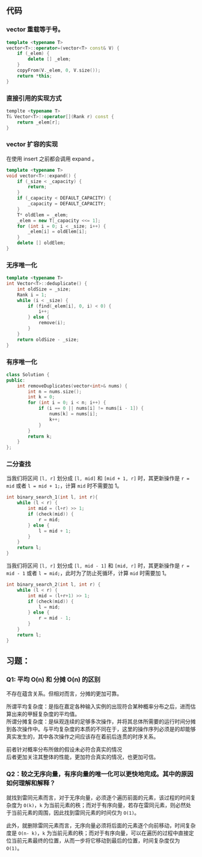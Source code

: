 ## 代码

### vector 重载等于号。

```cpp
template <typename T>
vector<T>::operator=(vector<T> const& V) {
    if (_elem) {
        delete [] _elem;
    } 
    copyFrom(V._elem, 0, V.size());
    return *this; 
}
```

### 直接引用的实现方式

```cpp
templte <typename T>
T& Vector<T>::operator[](Rank r) const {
    return _elem[r]; 
}
```

### vector 扩容的实现

在使用 insert 之前都会调用 expand 。

```cpp title:vector<T>::expand
template <typename T>
void vector<T>::expand() {
    if (_size < _capacity) {
        return; 
    }
    if (_capacity < DEFAULT_CAPACITY) {
        _capacity = DEFAULT_CAPACITY;
    }
    T* oldElem = _elem; 
    _elem = new T[_capacity <<= 1];
    for (int i = 0; i < _size; i++) {
        _elem[i] = oldElem[i]; 
    }
    delete [] oldElem; 
}
```

### 无序唯一化

```cpp
template <typename T> 
int Vector<T>::deduplicate() {
    int oldSize = _size; 
    Rank i = 1; 
    while (i < _size) {
        if (find(_elem[i], 0, i) < 0) {
            i++; 
        } else {
            remove(i); 
        }
    }
    return oldSize - _size; 
}
```

### 有序唯一化

```cpp
class Solution {
public:
    int removeDuplicates(vector<int>& nums) {
        int n = nums.size(); 
        int k = 0;
        for (int i = 0; i < n; i++) {
            if (i == 0 || nums[i] != nums[i - 1]) {
                nums[k] = nums[i]; 
                k++; 
            }
        }
        return k; 
    }
};
```

### 二分查找

当我们将区间 `[l, r]` 划分成 `[l, mid]` 和 `[mid + 1, r]` 时，其更新操作是 `r = mid` 或者 `l = mid + 1;`，计算 `mid` 时不需要加 1。

```cpp
int binary_search_1(int l, int r){
    while (l < r) {
        int mid = (l+r) >> 1;
        if (check(mid)) {
            r = mid;
        } else {
            l = mid + 1;
        }
    }
    return l;
}
```

当我们将区间 `[l, r]` 划分成 `[l, mid - 1]` 和 `[mid, r]` 时，其更新操作是 `r = mid - 1` 或者 `l = mid;`，此时为了防止死循环，计算 `mid` 时需要加 1。

```cpp
int binary_search_2(int l, int r) {
    while (l < r) {
        int mid = (l+r+1) >> 1;
        if (check(mid)) {
            l = mid;
        } else {
            r = mid - 1;
        }
    }
    return l;
}
```

## 习题：

### Q1: 平均 O(n) 和 分摊 O(n) 的区别

不存在蕴含关系。但相对而言，分摊的更加可靠。

所谓平均复杂度：是指在嘉定各种输入实例的出现符合某种概率分布之后，进而估算出来的甲醛复杂度的平均值。  
所谓分摊复杂度：是纵观连续的足够多次操作，并将其总体所需要的运行时间分摊到各次操作中。与平均复杂度的本质的不同在于，这里的操作序列必须是的却能够真实发生的，其中各次操作之间应该存在着前后连贯的时序关系。

前者针对概率分布所做的假设未必符合真实的情况  
后者更加关注其整体的性能，更加符合真实的情况，也更加可信。

### Q2：较之无序向量，有序向量的唯一化可以更快地完成。其中的原因如何理解和解释？

就找到雷同元素而言，对于无序向量，必须逐个遍历前面的元素，该过程的时间复杂度为 `O(k)`，`k` 为当前元素的秩；而对于有序向量，若存在雷同元素，则必然处于当前元素的周围，因此找到雷同元素的时间仅为 `O(1)`。

此外，就删除雷同元素而言，无序向量必须将后面的元素逐个向前移动，时间复杂度是 `O(n- k)`，`k` 为当前元素的秩；而对于有序向量，可以在遍历的过程中直接定位当前元素最终的位置，从而一步将它移动到最后的位置，时间复杂度仅为 `O(1)`。
